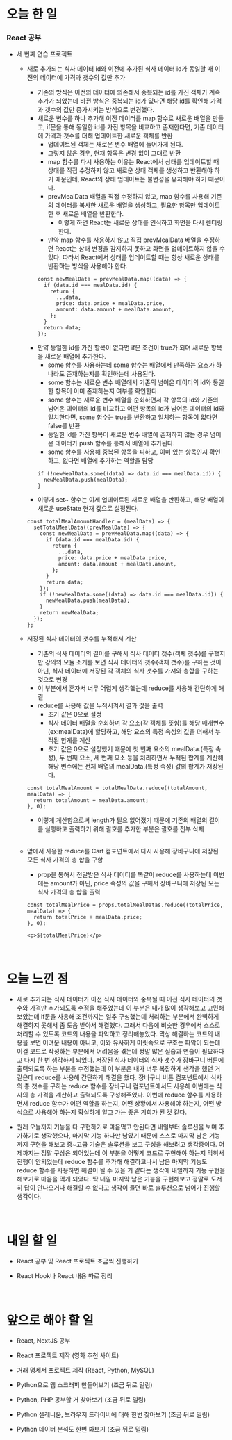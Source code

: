 # 오늘 한 일

### React 공부

- 세 번째 연습 프로젝트

  - 새로 추가되는 식사 데이터 id와 이전에 추가된 식사 데이터 id가 동일할 때 이전의 데이터에 가격과 갯수의 값만 추가

    - 기존의 방식은 이전의 데이터에 의존해서 중복되는 id를 가진 객체가 계속 추가가 되었는데 바뀐 방식은 중복되는 id가 있다면 해당 id를 확인해 가격과 갯수의 값만 증가시키는 방식으로 변경했다.
    - 새로운 변수를 하나 추가해 이전 데이터를 map 함수로 새로운 배열을 만들고, if문을 통해 동일한 id를 가진 항목을 비교하고 존재한다면, 기존 데이터에 가격과 갯수를 더해 업데이트한 새로운 객체를 반환
      - 업데이트된 객체는 새로운 변수 배열에 들어가게 된다.
      - 그렇지 않은 경우, 현재 항목은 변경 없이 그대로 반환
      - map 함수를 다시 사용하는 이유는 React에서 상태를 업데이트할 때 상태를 직접 수정하지 않고 새로운 상태 객체를 생성하고 반환해야 하기 때문인데, React의 상태 업데이트는 불변성을 유지해야 하기 때문이다.
      - prevMealData 배열을 직접 수정하지 않고, map 함수를 사용해 기존의 데이터를 복사한 새로운 배열을 생성하고, 필요한 항목만 업데이트한 후 새로운 배열을 반환한다.
        - 이렇게 하면 React는 새로운 상태를 인식하고 화면을 다시 렌더링한다.
      - 만약 map 함수를 사용하지 않고 직접 prevMealData 배열을 수정하면 React는 상태 변경을 감지하지 못하고 화면을 업데이트하지 않을 수 있다. 따라서 React에서 상태를 업데이트할 때는 항상 새로운 상태를 반환하는 방식을 사용해야 한다.
      ```
      const newMealData = prevMealData.map((data) => {
        if (data.id === mealData.id) {
          return {
            ...data,
            price: data.price + mealData.price,
            amount: data.amount + mealData.amount,
          };
        }
        return data;
      });
      ```
    - 만약 동일한 id를 가진 항목이 없다면 if문 조건이 true가 되며 새로운 항목을 새로운 배열에 추가한다.
      - some 함수를 사용하는데 some 함수는 배열에서 만족하는 요소가 하나라도 존재하는지를 확인하는데 사용된다.
      - some 함수는 새로운 변수 배열에서 기존의 넘어온 데이터의 id와 동일한 항목이 이미 존재하는지 여부를 확인한다.
      - some 함수는 새로운 변수 배열을 순회하면서 각 항목의 id와 기존의 넘어온 데이터의 id를 비교하고 어떤 항목의 id가 넘어온 데이터의 id와 일치한다면, some 함수는 true를 반환하고 일치하는 항목이 없다면 false를 반환
      - 동일한 id를 가진 항목이 새로운 변수 배열에 존재하지 않는 경우 넘어온 데이터가 push 함수를 통해서 배열에 추가된다.
      - some 함수를 사용해 중복된 항목을 피하고, 이미 있는 항목인지 확인하고, 없다면 배열에 추가하는 역할을 담당
      ```
      if (!newMealData.some((data) => data.id === mealData.id)) {
        newMealData.push(mealData);
      }
      ```
    - 이렇게 set~ 함수는 이제 업데이트된 새로운 배열을 반환하고, 해당 배열이 새로운 useState 현재 값으로 설정된다.

    ```
    const totalMealAmountHandler = (mealData) => {
      setTotalMealData((prevMealData) => {
        const newMealData = prevMealData.map((data) => {
          if (data.id === mealData.id) {
            return {
              ...data,
              price: data.price + mealData.price,
              amount: data.amount + mealData.amount,
            };
          }
          return data;
        });
        if (!newMealData.some((data) => data.id === mealData.id)) {
          newMealData.push(mealData);
        }
        return newMealData;
      });
    };
    ```

  - 저장된 식사 데이터의 갯수를 누적해서 계산
    - 기존의 식사 데이터의 길이를 구해서 식사 데이터 갯수(객체 갯수)를 구했지만 강의의 모듈 소개를 보면 식사 데이터의 갯수(객체 갯수)를 구하는 것이 아닌, 식사 데이터에 저장된 각 객체의 식사 갯수를 가져와 총합을 구하는 것으로 변경
    - 이 부분에서 혼자서 너무 어렵게 생각했는데 reduce를 사용해 간단하게 해결
    - reduce를 사용해 값을 누적시켜서 결과 값을 출력
      - 초기 값은 0으로 설정
      - 식사 데이터 배열을 순회하며 각 요소(각 객체를 뜻함)를 해당 매개변수(ex:mealData)에 할당하고, 해당 요소의 특정 속성의 값을 더해서 누적된 합계를 계산
      - 초기 값은 0으로 설정했기 때문에 첫 번째 요소의 mealData.(특정 속성), 두 번째 요소, 세 번째 요소 등을 처리하면서 누적된 합계를 계산해 해당 변수에는 전체 배열의 mealData.(특정 속성) 값의 합계가 저장된다.
    ```
    const totalMealAmount = totalMealData.reduce((totalAmount, mealData) => {
      return totalAmount + mealData.amount;
    }, 0);
    ```
    - 이렇게 계산함으로써 length가 필요 없어졌기 때문에 기존의 배열의 길이를 실행하고 출력하기 위해 괄호를 추가한 부분은 괄호를 전부 삭제

  <br />

  - 앞에서 사용한 reduce를 Cart 컴포넌트에서 다시 사용해 장바구니에 저장된 모든 식사 가격의 총 합을 구함

    - prop을 통해서 전달받은 식사 데이터를 똑같이 reduce를 사용하는데 이번에는 amount가 아닌, price 속성의 값을 구해서 장바구니에 저장된 모든 식사 가격의 총 합을 출력

    ```
    const totalMealPrice = props.totalMealDatas.reduce((totalPrice, mealData) => {
      return totalPrice + mealData.price;
    }, 0);

    <p>${totalMealPrice}</p>
    ```

<br />

# 오늘 느낀 점

- 새로 추가되는 식사 데이터가 이전 식사 데이터와 중복될 때 이전 식사 데이터의 갯수와 가격만 추가되도록 수정을 해주었는데 이 부분은 내가 많이 생각해보고 고민해보았는데 if문을 사용해 조건까지는 얼추 구성했는데 처리하는 부분에서 완벽하게 해결하지 못해서 좀 도움 받아서 해결했다. 그래서 다음에 비슷한 경우에서 스스로 처리할 수 있도록 코드의 내용을 파악하고 정리해놓았다. 막상 해결하는 코드의 내용을 보면 어려운 내용이 아니고, 이와 유사하게 머릿속으로 구조는 파악이 되는데 이걸 코드로 작성하는 부분에서 어려움을 겪는데 정말 많은 실습과 연습이 필요하다고 다시 한 번 생각하게 되었다. 저장된 식사 데이터의 식사 갯수가 장바구니 버튼에 출력되도록 하는 부분을 수정했는데 이 부분은 내가 너무 복잡하게 생각을 했던 거 같은데 reduce를 사용해 간단하게 해결을 했다. 장바구니 버튼 컴포넌트에서 식사의 총 갯수를 구하는 reduce 함수를 장바구니 컴포넌트에서도 사용해 이번에는 식사의 총 가격을 계산하고 출력되도록 구성해주었다. 이번에 reduce 함수를 사용하면서 reduce 함수가 어떤 역할을 하는지, 어떤 상황에서 사용해야 하는지, 어떤 방식으로 사용해야 하는지 확실하게 알고 가는 좋은 기회가 된 것 같다.

- 원래 오늘까지 기능을 다 구현하기로 마음먹고 안된다면 내일부터 솔루션을 보며 추가하기로 생각했으나, 마지막 기능 하나만 남았기 때문에 스스로 마지막 남은 기능까지 구현을 해보고 중~고급 기술은 솔루션을 보고 구성을 해보려고 생각중이다. 어제까지는 정말 구상은 되어있는데 이 부분을 어떻게 코드로 구현해야 하는지 막혀서 진행이 안되었는데 reduce 함수를 추가해 해결하고나서 남은 마지막 기능도 reduce 함수를 사용하면 해결이 될 수 있을 거 같다는 생각에 내일까지 기능 구현을 해보기로 마음을 먹게 되었다. 딱 내일 마지막 남은 기능을 구현해보고 정말로 도저히 답이 안나오거나 해결할 수 없다고 생각이 들면 바로 솔루션으로 넘어가 진행할 생각이다.

<br />

# 내일 할 일

- React 공부 및 React 프로젝트 조금씩 진행하기

- React Hook나 React 내용 따로 정리

<br />

# 앞으로 해야 할 일

- React, NextJS 공부

- React 프로젝트 제작 (영화 추천 사이트)

- 거래 명세서 프로젝트 제작 (React, Python, MySQL)

- Python으로 웹 스크래퍼 만들어보기 (조금 뒤로 밀림)

- Python, PHP 공부할 거 찾아보기 (조금 뒤로 밀림)

- Python 셀레니움, 브라우저 드라이버에 대해 한번 찾아보기 (조금 뒤로 밀림)

- Python 데이터 분석도 한번 봐보기 (조금 뒤로 밀림)

